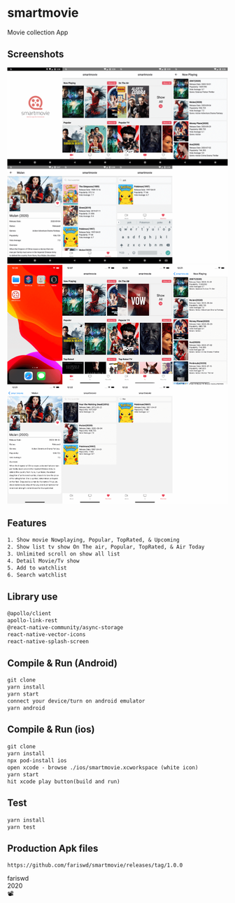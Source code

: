 # smartmovie
Movie collection App

## Screenshots
<img src="https://raw.githubusercontent.com/fariswd/smartmovie/master/ssandroid.png" >  
<img src="https://raw.githubusercontent.com/fariswd/smartmovie/master/ssios.png" >

## Features
```
1. Show movie Nowplaying, Popular, TopRated, & Upcoming
2. Show list tv show On The air, Popular, TopRated, & Air Today
3. Unlimited scroll on show all list
4. Detail Movie/Tv show
5. Add to watchlist
6. Search watchlist
```

## Library use
```
@apollo/client
apollo-link-rest
@react-native-community/async-storage
react-native-vector-icons
react-native-splash-screen
```

## Compile & Run (Android)
```
git clone
yarn install
yarn start
connect your device/turn on android emulator
yarn android
```

## Compile & Run (ios)
```
git clone
yarn install
npx pod-install ios
open xcode - browse ./ios/smartmovie.xcworkspace (white icon)
yarn start
hit xcode play button(build and run)
```

## Test
```
yarn install
yarn test
```

## Production Apk files
```
https://github.com/fariswd/smartmovie/releases/tag/1.0.0
```


fariswd  
2020  
📽